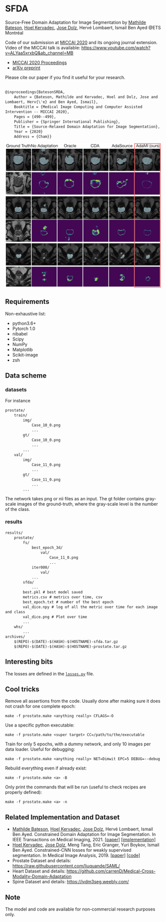 # SFDA
Source-Free Domain Adaptation for Image Segmentation
by [Mathilde Bateson](https://github.com/mathilde-b), [Hoel Kervadec](https://github.com/HKervadec), [Jose Dolz](https://github.com/josedolz), Hervé Lombaert, Ismail Ben Ayed @ETS Montréal

Code of our submission at [MICCAI 2020](https://link.springer.com/chapter/10.1007/978-3-030-59710-8_48) and its ongoing journal extension. Video of the MICCAI talk is available: 
https://www.youtube.com/watch?v=ALYaa5xrxbQ&ab_channel=MB

* [MICCAI 2020 Proceedings](https://link.springer.com/chapter/10.1007/978-3-030-59710-8_48)
* [arXiv preprint](https://arxiv.org/abs/2005.03697)

Please cite our paper if you find it useful for your research.

```

@inproceedings{BatesonSRDA,
	Author = {Bateson, Mathilde and Kervadec, Hoel and Dolz, Jose and Lombaert, Herv{\'e} and Ben Ayed, Ismail},
	Booktitle = {Medical Image Computing and Computer Assisted Intervention -- MICCAI 2020},
	Pages = {490--499},
	Publisher = {Springer International Publishing},
	Title = {Source-Relaxed Domain Adaptation for Image Segmentation},
	Year = {2020}
    Address = {Cham}}

```

![Visual comparison](seg_pro3.png)


## Requirements
Non-exhaustive list:
* python3.6+
* Pytorch 1.0
* nibabel
* Scipy
* NumPy
* Matplotlib
* Scikit-image
* zsh

## Data scheme
### datasets
For instance
```
prostate/
    train/
        img/
            Case_10_0.png
            ...
        gt/
            Case_10_0.png
            ...
        ...
    val/
        img/
            Case_11_0.png
            ...
        gt/
            Case_11_0.png
            ...
        ...
```
The network takes png or nii files as an input. The gt folder contains gray-scale images of the ground-truth, where the gray-scale level is the number of the class.

### results
```
results/
    prostate/
        fs/
            best_epoch_3d/
                val/
                    Case_11_0.png
                    ...
            iter000/
                val/
            ...
        sfda/
            ...
        best.pkl # best model saved
        metrics.csv # metrics over time, csv
        best_epoch.txt # number of the best epoch
        val_dice.npy # log of all the metric over time for each image and class
        val_dice.png # Plot over time
        ...
    whs/
        ...
archives/
    $(REPO)-$(DATE)-$(HASH)-$(HOSTNAME)-sfda.tar.gz
    $(REPO)-$(DATE)-$(HASH)-$(HOSTNAME)-prostate.tar.gz
```
## Interesting bits
The losses are defined in the [`losses.py`](losses.py) file. 

## Cool tricks
Remove all assertions from the code. Usually done after making sure it does not crash for one complete epoch:
```
make -f prostate.make <anything really> CFLAGS=-O
```

Use a specific python executable:
```
make -f prostate.make <super target> CC=/path/to/the/executable
```

Train for only 5 epochs, with a dummy network, and only 10 images per data loader. Useful for debugging:
```
make -f prostate.make <anything really> NET=Dimwit EPC=5 DEBUG=--debug
```

Rebuild everything even if already exist:
```
make -f prostate.make <a> -B
```

Only print the commands that will be run (useful to check recipes are properly defined):
```
make -f prostate.make <a> -n
```

## Related Implementation and Dataset
* [Mathilde Bateson](https://github.com/mathilde-b), [Hoel Kervadec](https://github.com/HKervadec), [Jose Dolz](https://github.com/josedolz), Hervé Lombaert, Ismail Ben Ayed. Constrained Domain Adaptation for Image Segmentation. In IEEE Transactions on Medical Imaging, 2021. [[paper]](https://ieeexplore.ieee.org/document/9382339) [[implementation]](https://github.com/mathilde-b/CDA) 
* [Hoel Kervadec](https://github.com/HKervadec), [Jose Dolz](https://github.com/josedolz), Meng Tang, Eric Granger, Yuri Boykov, Ismail Ben Ayed. Constrained-CNN losses for weakly supervised segmentation. In Medical Image Analysis, 2019. [[paper]](https://www.sciencedirect.com/science/article/pii/S1361841518306145?via%3Dihub) [[code]](https://github.com/LIVIAETS/SizeLoss_WSS)
* Prostate Dataset and details: https://raw.githubusercontent.com/liuquande/SAML/
* Heart Dataset and details: https://github.com/carrenD/Medical-Cross-Modality-Domain-Adaptation
* Spine Dataset and details: https://ivdm3seg.weebly.com/ 


## Note
The model and code are available for non-commercial research purposes only.
